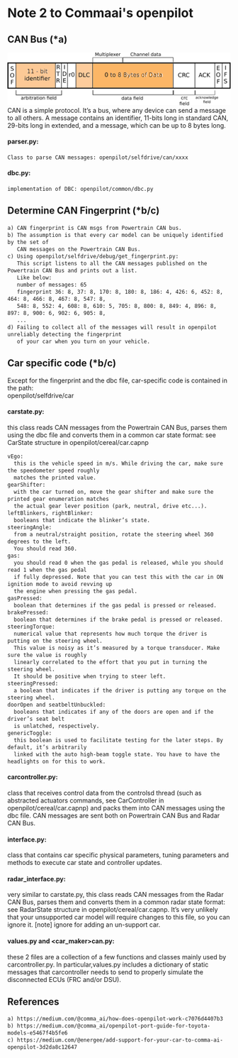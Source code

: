 # Note 2 to Commaai's openpilot
## CAN Bus (*a)
![CAN_BUS](/ai/res/can_bus.png)
CAN is a simple protocol. It’s a bus, where any device can send a message to all others. 
A message contains an identifier, 11-bits long in standard CAN, 29-bits long in extended, 
and a message, which can be up to 8 bytes long.

#### parser.py:
    Class to parse CAN messages: openpilot/selfdrive/can/xxxx

#### dbc.py:
    implementation of DBC: openpilot/common/dbc.py
    
## Determine CAN Fingerprint (*b/c)
    a) CAN fingerprint is CAN msgs from Powertrain CAN bus. 
    b) The assumption is that every car model can be uniquely identified by the set of 
       CAN messages on the Powertrain CAN Bus.
    c) Using openpilot/selfdrive/debug/get_fingerprint.py:
       This script listens to all the CAN messages published on the Powertrain CAN Bus and prints out a list.
       Like below:
       number of messages: 65
       fingerprint 36: 8, 37: 8, 170: 8, 180: 8, 186: 4, 426: 6, 452: 8, 464: 8, 466: 8, 467: 8, 547: 8, 
       548: 8, 552: 4, 608: 8, 610: 5, 705: 8, 800: 8, 849: 4, 896: 8, 897: 8, 900: 6, 902: 6, 905: 8, 
       ...
    d) Failing to collect all of the messages will result in openpilot unreliably detecting the fingerprint 
       of your car when you turn on your vehicle.

## Car specific code (*b/c)
Except for the fingerprint and the dbc file, car-specific code is contained in the path:  
openpilot/selfdrive/car

#### carstate.py: 
this class reads CAN messages from the Powertrain CAN Bus, parses them using the dbc file 
and converts them in a common car state format: see CarState structure in openpilot/cereal/car.capnp    

    vEgo: 
      this is the vehicle speed in m/s. While driving the car, make sure the speedometer speed roughly 
      matches the printed value.
    gearShifter: 
      with the car turned on, move the gear shifter and make sure the printed gear enumeration matches
      the actual gear lever position (park, neutral, drive etc...).
    leftBlinkers, rightBlinker: 
      booleans that indicate the blinker’s state.
    steeringAngle: 
      from a neutral/straight position, rotate the steering wheel 360 degrees to the left. 
      You should read 360.
    gas: 
      you should read 0 when the gas pedal is released, while you should read 1 when the gas pedal 
      if fully depressed. Note that you can test this with the car in ON ignition mode to avoid revving up 
      the engine when pressing the gas pedal.
    gasPressed: 
      boolean that determines if the gas pedal is pressed or released.
    brakePressed: 
      boolean that determines if the brake pedal is pressed or released.
    steeringTorque: 
      numerical value that represents how much torque the driver is putting on the steering wheel.
      This value is noisy as it’s measured by a torque transducer. Make sure the value is roughly 
      linearly correlated to the effort that you put in turning the steering wheel. 
      It should be positive when trying to steer left.
    steeringPressed: 
      a boolean that indicates if the driver is putting any torque on the steering wheel.
    doorOpen and seatbeltUnbuckled: 
      booleans that indicates if any of the doors are open and if the driver’s seat belt 
      is unlatched, respectively.
    genericToggle: 
      this boolean is used to facilitate testing for the later steps. By default, it’s arbitrarily 
      linked with the auto high-beam toggle state. You have to have the headlights on for this to work.

#### carcontroller.py: 
class that receives control data from the controlsd thread (such as abstracted actuators commands, 
see CarController in openpilot/cereal/car.capnp) and packs them into CAN messages using the dbc file. 
CAN messages are sent both on Powertrain CAN Bus and Radar CAN Bus.
       
#### interface.py: 
class that contains car specific physical parameters, tuning parameters and methods 
to execute car state and controller updates.
       
#### radar_interface.py: 
very similar to carstate.py, this class reads CAN messages from the Radar CAN Bus, parses them 
and converts them in a common radar state format: see RadarState structure in openpilot/cereal/car.capnp. 
It’s very unlikely that your unsupported car model will require changes to this file, so you can ignore it.
[note] ignore for adding an un-support car.

#### values.py and <car_maker>can.py: 
these 2 files are a collection of a few functions and classes mainly used by carcontroller.py. 
In particular,values.py includes a dictionary of static messages that carcontroller needs to send to 
properly simulate the disconnected ECUs (FRC and/or DSU). 

## References
    a) https://medium.com/@comma_ai/how-does-openpilot-work-c7076d4407b3
    b) https://medium.com/@comma_ai/openpilot-port-guide-for-toyota-models-e5467f4b5fe6 
    c) https://medium.com/@energee/add-support-for-your-car-to-comma-ai-openpilot-3d2da8c12647
